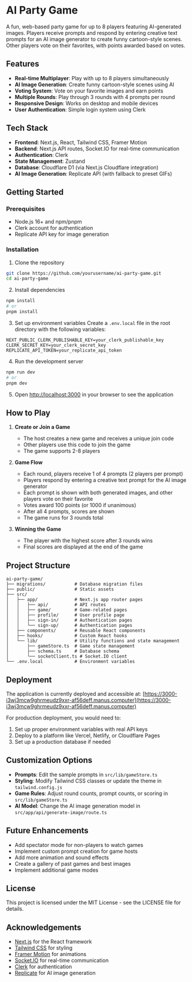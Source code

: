 # AI Party Game

A fun, web-based party game for up to 8 players featuring AI-generated images. Players receive prompts and respond by entering creative text prompts for an AI image generator to create funny cartoon-style scenes. Other players vote on their favorites, with points awarded based on votes.

## Features

- **Real-time Multiplayer**: Play with up to 8 players simultaneously
- **AI Image Generation**: Create funny cartoon-style scenes using AI
- **Voting System**: Vote on your favorite images and earn points
- **Multiple Rounds**: Play through 3 rounds with 4 prompts per round
- **Responsive Design**: Works on desktop and mobile devices
- **User Authentication**: Simple login system using Clerk

## Tech Stack

- **Frontend**: Next.js, React, Tailwind CSS, Framer Motion
- **Backend**: Next.js API routes, Socket.IO for real-time communication
- **Authentication**: Clerk
- **State Management**: Zustand
- **Database**: Cloudflare D1 (via Next.js Cloudflare integration)
- **AI Image Generation**: Replicate API (with fallback to preset GIFs)

## Getting Started

### Prerequisites

- Node.js 16+ and npm/pnpm
- Clerk account for authentication
- Replicate API key for image generation

### Installation

1. Clone the repository
```bash
git clone https://github.com/yourusername/ai-party-game.git
cd ai-party-game
```

2. Install dependencies
```bash
npm install
# or
pnpm install
```

3. Set up environment variables
Create a `.env.local` file in the root directory with the following variables:
```
NEXT_PUBLIC_CLERK_PUBLISHABLE_KEY=your_clerk_publishable_key
CLERK_SECRET_KEY=your_clerk_secret_key
REPLICATE_API_TOKEN=your_replicate_api_token
```

4. Run the development server
```bash
npm run dev
# or
pnpm dev
```

5. Open [http://localhost:3000](http://localhost:3000) in your browser to see the application

## How to Play

1. **Create or Join a Game**
   - The host creates a new game and receives a unique join code
   - Other players use this code to join the game
   - The game supports 2-8 players

2. **Game Flow**
   - Each round, players receive 1 of 4 prompts (2 players per prompt)
   - Players respond by entering a creative text prompt for the AI image generator
   - Each prompt is shown with both generated images, and other players vote on their favorite
   - Votes award 100 points (or 1000 if unanimous)
   - After all 4 prompts, scores are shown
   - The game runs for 3 rounds total

3. **Winning the Game**
   - The player with the highest score after 3 rounds wins
   - Final scores are displayed at the end of the game

## Project Structure

```
ai-party-game/
├── migrations/           # Database migration files
├── public/               # Static assets
├── src/
│   ├── app/              # Next.js app router pages
│   │   ├── api/          # API routes
│   │   ├── game/         # Game-related pages
│   │   ├── profile/      # User profile page
│   │   ├── sign-in/      # Authentication pages
│   │   └── sign-up/      # Authentication pages
│   ├── components/       # Reusable React components
│   ├── hooks/            # Custom React hooks
│   └── lib/              # Utility functions and state management
│       ├── gameStore.ts  # Game state management
│       ├── schema.ts     # Database schema
│       └── socketClient.ts # Socket.IO client
└── .env.local            # Environment variables
```

## Deployment

The application is currently deployed and accessible at:
[https://3000-i3wj3mcw9ghrmeudz9xxr-af56deff.manus.computer](https://3000-i3wj3mcw9ghrmeudz9xxr-af56deff.manus.computer)

For production deployment, you would need to:

1. Set up proper environment variables with real API keys
2. Deploy to a platform like Vercel, Netlify, or Cloudflare Pages
3. Set up a production database if needed

## Customization Options

- **Prompts**: Edit the sample prompts in `src/lib/gameStore.ts`
- **Styling**: Modify Tailwind CSS classes or update the theme in `tailwind.config.js`
- **Game Rules**: Adjust round counts, prompt counts, or scoring in `src/lib/gameStore.ts`
- **AI Model**: Change the AI image generation model in `src/app/api/generate-image/route.ts`

## Future Enhancements

- Add spectator mode for non-players to watch games
- Implement custom prompt creation for game hosts
- Add more animation and sound effects
- Create a gallery of past games and best images
- Implement additional game modes

## License

This project is licensed under the MIT License - see the LICENSE file for details.

## Acknowledgements

- [Next.js](https://nextjs.org/) for the React framework
- [Tailwind CSS](https://tailwindcss.com/) for styling
- [Framer Motion](https://www.framer.com/motion/) for animations
- [Socket.IO](https://socket.io/) for real-time communication
- [Clerk](https://clerk.dev/) for authentication
- [Replicate](https://replicate.com/) for AI image generation
